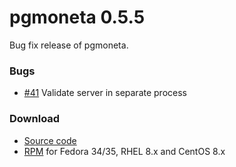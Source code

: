 # pgmoneta 0.5.5

Bug fix release of pgmoneta.

### Bugs

* [#41](https://github.com/pgmoneta/pgmoneta/issues/41) Validate server in separate process

### Download

* [Source code](https://github.com/pgmoneta/pgmoneta/releases/download/0.5.5/pgmoneta-0.5.5.tar.gz)
* [RPM](https://yum.postgresql.org) for Fedora 34/35, RHEL 8.x and CentOS 8.x
